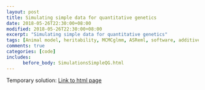 ```yaml
---
layout: post
title: Simulating simple data for quantitative genetics
date: 2018-05-26T22:30:00+08:00
modified: 2018-05-26T22:30:00+08:00
excerpt: "Simulating simple data for quantitative genetics"
tags: [Animal model, heritability, MCMCglmm, ASReml, software, additive genetic variance]
comments: true
categories: [code]
includes:
      before_body: SimulationsSimpleQG.html
---
```


Temporary solution:
[Link to html page](SimulationsSimpleGQ.html)


